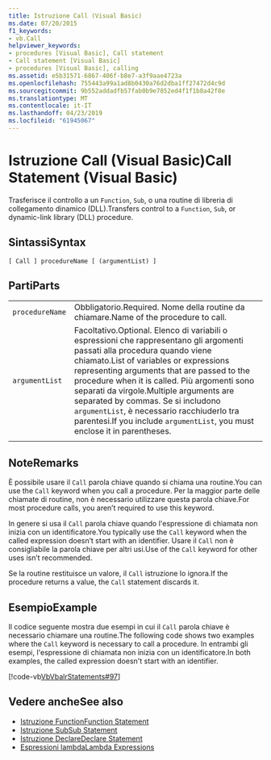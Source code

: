 ```yaml
---
title: Istruzione Call (Visual Basic)
ms.date: 07/20/2015
f1_keywords:
- vb.Call
helpviewer_keywords:
- procedures [Visual Basic], Call statement
- Call statement [Visual Basic]
- procedures [Visual Basic], calling
ms.assetid: e5b31571-6867-406f-b8e7-a3f9aae4723a
ms.openlocfilehash: 755443a99a1ad8b0430a76d2dba1ff27472d4c9d
ms.sourcegitcommit: 9b552addadfb57fab0b9e7852ed4f1f1b8a42f8e
ms.translationtype: MT
ms.contentlocale: it-IT
ms.lasthandoff: 04/23/2019
ms.locfileid: "61945067"
---
```

# <a name="call-statement-visual-basic"></a><span data-ttu-id="811ba-102">Istruzione Call (Visual Basic)</span><span class="sxs-lookup"><span data-stu-id="811ba-102">Call Statement (Visual Basic)</span></span>
<span data-ttu-id="811ba-103">Trasferisce il controllo a un `Function`, `Sub`, o una routine di libreria di collegamento dinamico (DLL).</span><span class="sxs-lookup"><span data-stu-id="811ba-103">Transfers control to a `Function`, `Sub`, or dynamic-link library (DLL) procedure.</span></span>  
  
## <a name="syntax"></a><span data-ttu-id="811ba-104">Sintassi</span><span class="sxs-lookup"><span data-stu-id="811ba-104">Syntax</span></span>  
  
```  
[ Call ] procedureName [ (argumentList) ]  
```  
  
## <a name="parts"></a><span data-ttu-id="811ba-105">Parti</span><span class="sxs-lookup"><span data-stu-id="811ba-105">Parts</span></span>  
|||
|---|---|
|`procedureName`|<span data-ttu-id="811ba-106">Obbligatorio.</span><span class="sxs-lookup"><span data-stu-id="811ba-106">Required.</span></span> <span data-ttu-id="811ba-107">Nome della routine da chiamare.</span><span class="sxs-lookup"><span data-stu-id="811ba-107">Name of the procedure to call.</span></span>|
|`argumentList`|<span data-ttu-id="811ba-108">Facoltativo.</span><span class="sxs-lookup"><span data-stu-id="811ba-108">Optional.</span></span> <span data-ttu-id="811ba-109">Elenco di variabili o espressioni che rappresentano gli argomenti passati alla procedura quando viene chiamato.</span><span class="sxs-lookup"><span data-stu-id="811ba-109">List of variables or expressions representing arguments that are passed to the procedure when it is called.</span></span> <span data-ttu-id="811ba-110">Più argomenti sono separati da virgole.</span><span class="sxs-lookup"><span data-stu-id="811ba-110">Multiple arguments are separated by commas.</span></span> <span data-ttu-id="811ba-111">Se si includono `argumentList`, è necessario racchiuderlo tra parentesi.</span><span class="sxs-lookup"><span data-stu-id="811ba-111">If you include `argumentList`, you must enclose it in parentheses.</span></span>|
|||
  
## <a name="remarks"></a><span data-ttu-id="811ba-112">Note</span><span class="sxs-lookup"><span data-stu-id="811ba-112">Remarks</span></span>  
 <span data-ttu-id="811ba-113">È possibile usare il `Call` parola chiave quando si chiama una routine.</span><span class="sxs-lookup"><span data-stu-id="811ba-113">You can use the `Call` keyword when you call a procedure.</span></span> <span data-ttu-id="811ba-114">Per la maggior parte delle chiamate di routine, non è necessario utilizzare questa parola chiave.</span><span class="sxs-lookup"><span data-stu-id="811ba-114">For most procedure calls, you aren’t required to use this  keyword.</span></span>  
  
 <span data-ttu-id="811ba-115">In genere si usa il `Call` parola chiave quando l'espressione di chiamata non inizia con un identificatore.</span><span class="sxs-lookup"><span data-stu-id="811ba-115">You typically use the `Call` keyword when the called expression doesn’t start with an identifier.</span></span> <span data-ttu-id="811ba-116">Usare il `Call` non è consigliabile la parola chiave per altri usi.</span><span class="sxs-lookup"><span data-stu-id="811ba-116">Use of the `Call` keyword for other uses isn’t recommended.</span></span>  
  
 <span data-ttu-id="811ba-117">Se la routine restituisce un valore, il `Call` istruzione lo ignora.</span><span class="sxs-lookup"><span data-stu-id="811ba-117">If the procedure returns a value, the `Call` statement discards it.</span></span>  
  
## <a name="example"></a><span data-ttu-id="811ba-118">Esempio</span><span class="sxs-lookup"><span data-stu-id="811ba-118">Example</span></span>  
 <span data-ttu-id="811ba-119">Il codice seguente mostra due esempi in cui il `Call` parola chiave è necessario chiamare una routine.</span><span class="sxs-lookup"><span data-stu-id="811ba-119">The following code shows two examples where the `Call` keyword is necessary to call a procedure.</span></span> <span data-ttu-id="811ba-120">In entrambi gli esempi, l'espressione di chiamata non inizia con un identificatore.</span><span class="sxs-lookup"><span data-stu-id="811ba-120">In both examples, the called expression doesn't start with an identifier.</span></span>  
  
 [!code-vb[VbVbalrStatements#97](~/samples/snippets/visualbasic/VS_Snippets_VBCSharp/VbVbalrStatements/VB/Class1.vb#97)]  
  
## <a name="see-also"></a><span data-ttu-id="811ba-121">Vedere anche</span><span class="sxs-lookup"><span data-stu-id="811ba-121">See also</span></span>

- [<span data-ttu-id="811ba-122">Istruzione Function</span><span class="sxs-lookup"><span data-stu-id="811ba-122">Function Statement</span></span>](../../../visual-basic/language-reference/statements/function-statement.md)
- [<span data-ttu-id="811ba-123">Istruzione Sub</span><span class="sxs-lookup"><span data-stu-id="811ba-123">Sub Statement</span></span>](../../../visual-basic/language-reference/statements/sub-statement.md)
- [<span data-ttu-id="811ba-124">Istruzione Declare</span><span class="sxs-lookup"><span data-stu-id="811ba-124">Declare Statement</span></span>](../../../visual-basic/language-reference/statements/declare-statement.md)
- [<span data-ttu-id="811ba-125">Espressioni lambda</span><span class="sxs-lookup"><span data-stu-id="811ba-125">Lambda Expressions</span></span>](../../../visual-basic/programming-guide/language-features/procedures/lambda-expressions.md)

